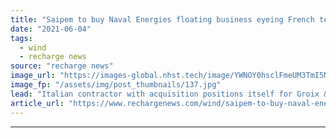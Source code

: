 ```yaml
---
title: "Saipem to buy Naval Energies floating business eyeing French tender"
date: "2021-06-04"
tags: 
  - wind
  - recharge news
source: "recharge news"
image_url: "https://images-global.nhst.tech/image/YWNOY0hsclFmeUM3TmI5NUs4U2h5U1ZMYWs1d1E1YjFUV0NidXo1OWlPRT0=/nhst/binary/259bc1c53712779da46a4f6e9c9976a1"
image_fp: "/assets/img/post_thumbnails/137.jpg"
lead: "Italian contractor with acquisition positions itself for Groix & Belle-Ile floating wind auction"
article_url: "https://www.rechargenews.com/wind/saipem-to-buy-naval-energies-floating-business-eyeing-french-tender/2-1-1020691"
---
```


---
